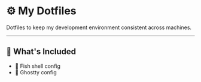 # ⚙️ My Dotfiles

Dotfiles to keep my development environment consistent across machines.

---

## 🧰 What's Included

- 🐠 Fish shell config
- 🔧 Ghostty config
